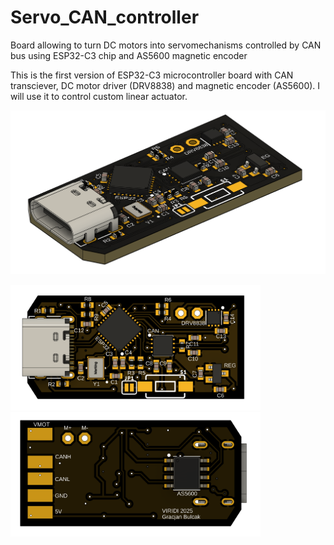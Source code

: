 # Servo_CAN_controller
Board allowing to turn DC motors into servomechanisms controlled by CAN bus using ESP32-C3 chip and AS5600 magnetic encoder


This is the first version of ESP32-C3 microcontroller board with CAN transciever, DC motor driver (DRV8838) and magnetic encoder (AS5600). I will use it to control custom linear actuator.

<img src="pics/overview.png" width="1200px"></a>

<img src="pics/top.png" width="400px"></a>
<img src="pics/bottom.png" width="400px"></a>

